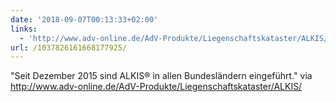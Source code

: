 ```yaml
---
date: '2018-09-07T00:13:33+02:00'
links:
  - 'http://www.adv-online.de/AdV-Produkte/Liegenschaftskataster/ALKIS/'
url: /1037826161668177925/
---
```

"Seit Dezember 2015 sind ALKIS® in allen Bundesländern eingeführt." via http://www.adv-online.de/AdV-Produkte/Liegenschaftskataster/ALKIS/
